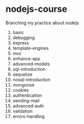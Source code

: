 # nodejs-course

Branching my practice about nodejs

1. basic
1. debugging
1. express
1. template-engines
1. mvc
1. enhance-app
1. advanced-models
1. sql-introduction
1. sequelize
1. nosql-introduction
1. mongoose
1. cookies
1. authentication
1. sending-mail
1. advanced-auth
1. validation
1. errors-handling
